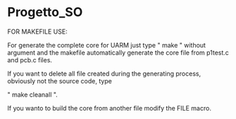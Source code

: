 Progetto_SO
===========

FOR MAKEFILE USE:

For generate the complete core for UARM just type  " make " without argument and the makefile automatically
generate the core file from p1test.c and pcb.c files.

If you want to delete all file created during the generating process, obviously not the source code, type

" make cleanall ".

If you wanto to build the core from another file modify the FILE macro.
